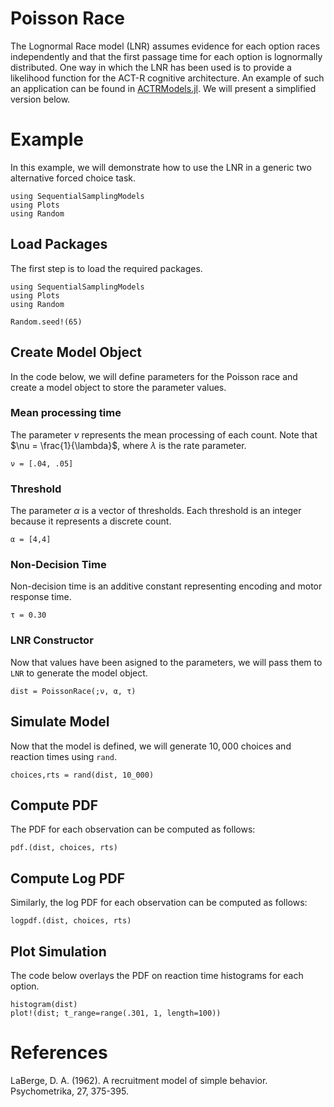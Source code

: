 # Poisson Race

The Lognormal Race model (LNR) assumes evidence for each option races independently and that the first passage time for each option is lognormally distributed. One way in which the LNR has been used is to provide a likelihood function for the ACT-R cognitive architecture. An example of such an application can be found in [ACTRModels.jl](https://itsdfish.github.io/ACTRModels.jl/dev/example2/). We will present a simplified version below.

# Example
In this example, we will demonstrate how to use the LNR in a generic two alternative forced choice task.
```@setup poisson_race
using SequentialSamplingModels
using Plots 
using Random
```

## Load Packages
The first step is to load the required packages.

```@example poisson_race
using SequentialSamplingModels
using Plots 
using Random

Random.seed!(65)
```
## Create Model Object
In the code below, we will define parameters for the Poisson race and create a model object to store the parameter values.

### Mean processing time

The parameter $\nu$ represents the mean processing of each count. Note that $\nu = \frac{1}{\lambda}$, where $\lambda$ is the rate parameter. 

```@example poisson_race
ν = [.04, .05]
```

### Threshold

The parameter $\alpha$ is a vector of thresholds. Each threshold is an integer because it represents a discrete count.

```@example poisson_race
α = [4,4]
```
### Non-Decision Time
Non-decision time is an additive constant representing encoding and motor response time.
```@example poisson_race
τ = 0.30
```
### LNR Constructor

Now that values have been asigned to the parameters, we will pass them to `LNR` to generate the model object.

```@example poisson_race
dist = PoissonRace(;ν, α, τ)
```
## Simulate Model

Now that the model is defined, we will generate $10,000$ choices and reaction times using `rand`.

 ```@example poisson_race
 choices,rts = rand(dist, 10_000)
```
## Compute PDF
The PDF for each observation can be computed as follows:
 ```@example poisson_race
pdf.(dist, choices, rts)
```

## Compute Log PDF
Similarly, the log PDF for each observation can be computed as follows:

 ```@example poisson_race
logpdf.(dist, choices, rts)
```

## Plot Simulation
The code below overlays the PDF on reaction time histograms for each option.
 ```@example poisson_race
histogram(dist)
plot!(dist; t_range=range(.301, 1, length=100))
```
# References

LaBerge, D. A. (1962). A recruitment model of simple behavior. Psychometrika, 27, 375-395.
